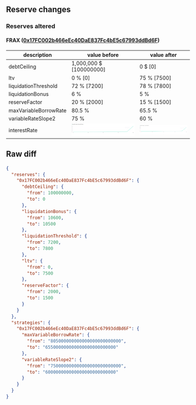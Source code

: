 ## Reserve changes

### Reserves altered

#### FRAX ([0x17FC002b466eEc40DaE837Fc4bE5c67993ddBd6F](https://arbiscan.io/address/0x17FC002b466eEc40DaE837Fc4bE5c67993ddBd6F))

| description | value before | value after |
| --- | --- | --- |
| debtCeiling | 1,000,000 $ [100000000] | 0 $ [0] |
| ltv | 0 % [0] | 75 % [7500] |
| liquidationThreshold | 72 % [7200] | 78 % [7800] |
| liquidationBonus | 6 % | 5 % |
| reserveFactor | 20 % [2000] | 15 % [1500] |
| maxVariableBorrowRate | 80.5 % | 65.5 % |
| variableRateSlope2 | 75 % | 60 % |
| interestRate | ![before](/.assets/a6c0aceaa49e1b7b29b7ac5bfdef770548c468d6.svg) | ![after](/.assets/d7c18f984b71e5f66cebf23ccf14dfe374c5aea5.svg) |

## Raw diff

```json
{
  "reserves": {
    "0x17FC002b466eEc40DaE837Fc4bE5c67993ddBd6F": {
      "debtCeiling": {
        "from": 100000000,
        "to": 0
      },
      "liquidationBonus": {
        "from": 10600,
        "to": 10500
      },
      "liquidationThreshold": {
        "from": 7200,
        "to": 7800
      },
      "ltv": {
        "from": 0,
        "to": 7500
      },
      "reserveFactor": {
        "from": 2000,
        "to": 1500
      }
    }
  },
  "strategies": {
    "0x17FC002b466eEc40DaE837Fc4bE5c67993ddBd6F": {
      "maxVariableBorrowRate": {
        "from": "805000000000000000000000000",
        "to": "655000000000000000000000000"
      },
      "variableRateSlope2": {
        "from": "750000000000000000000000000",
        "to": "600000000000000000000000000"
      }
    }
  }
}
```